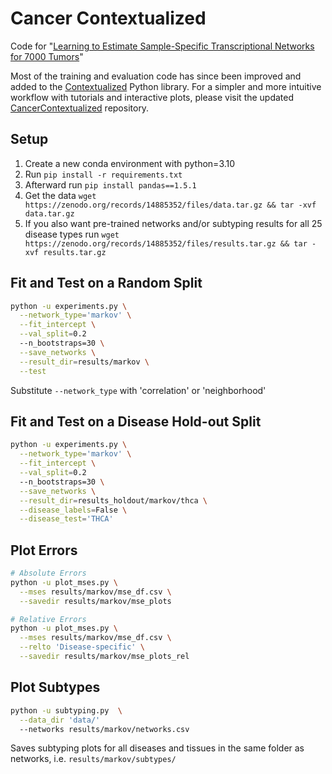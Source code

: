 # Cancer Contextualized

Code for "[Learning to Estimate Sample-Specific Transcriptional Networks for 7000 Tumors](https://www.biorxiv.org/content/10.1101/2023.12.01.569658v1)"

Most of the training and evaluation code has since been improved and added to the  [Contextualized](https://contextualized.ml/) Python library.
For a simpler and more intuitive workflow with tutorials and interactive plots, please visit the updated [CancerContextualized](https://github.com/cnellington/CancerContextualized/) repository.


## Setup
1. Create a new conda environment with python=3.10
2. Run `pip install -r requirements.txt`
3. Afterward run `pip install pandas==1.5.1`
4. Get the data `wget https://zenodo.org/records/14885352/files/data.tar.gz && tar -xvf data.tar.gz`
5. If you also want pre-trained networks and/or subtyping results for all 25 disease types run
    `wget https://zenodo.org/records/14885352/files/results.tar.gz && tar -xvf results.tar.gz`

## Fit and Test on a Random Split
```bash
python -u experiments.py \
  --network_type='markov' \
  --fit_intercept \
  --val_split=0.2 
  --n_bootstraps=30 \
  --save_networks \
  --result_dir=results/markov \
  --test
```
Substitute `--network_type` with 'correlation' or 'neighborhood'

## Fit and Test on a Disease Hold-out Split
```bash
python -u experiments.py \
  --network_type='markov' \
  --fit_intercept \
  --val_split=0.2 
  --n_bootstraps=30 \
  --save_networks \
  --result_dir=results_holdout/markov/thca \
  --disease_labels=False \
  --disease_test='THCA' 
```

## Plot Errors
```bash
# Absolute Errors
python -u plot_mses.py \
  --mses results/markov/mse_df.csv \
  --savedir results/markov/mse_plots

# Relative Errors
python -u plot_mses.py \
  --mses results/markov/mse_df.csv \
  --relto 'Disease-specific' \
  --savedir results/markov/mse_plots_rel
```

## Plot Subtypes
```bash
python -u subtyping.py  \
  --data_dir 'data/'
  --networks results/markov/networks.csv 
```
Saves subtyping plots for all diseases and tissues in the same folder as networks, i.e. `results/markov/subtypes/`
